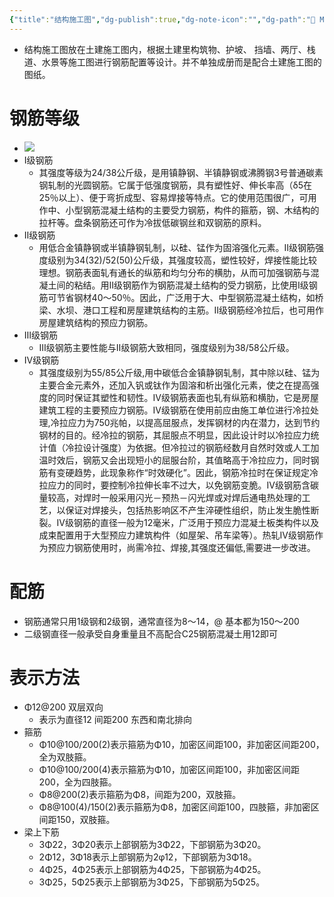 ```yaml
---
{"title":"结构施工图","dg-publish":true,"dg-note-icon":"","dg-path":"🌳 Major/Construction/Working Drawing/结构施工图.md","permalink":"/🌳 Major/Construction/Working Drawing/结构施工图/","dgPassFrontmatter":true,"noteIcon":"","created":"2024-10-09T09:33:04.000+08:00","updated":"2024-11-05T23:54:12.383+08:00"}
---
```


- 结构施工图放在土建施工图内，根据土建里构筑物、护坡、 挡墙、两厅、栈道、水景等施工图进行钢筋配置等设计。并不单独成册而是配合土建施工图的图纸。  
# 钢筋等级  
-   ![](https://api2.mubu.com/v3/document_image/82d2dc4e-1a78-49a5-8577-44d6622ba672-20454557.jpg)  
-   Ⅰ级钢筋  
	-   其强度等级为24/38公斤级，是用镇静钢、半镇静钢或沸腾钢3号普通碳素钢轧制的光圆钢筋。它属于低强度钢筋，具有塑性好、伸长率高（δ5在25％以上）、便于弯折成型、容易焊接等特点。它的使用范围很广，可用作中、小型钢筋混凝土结构的主要受力钢筋，构件的箍筋，钢、木结构的拉杆等。盘条钢筋还可作为冷拔低碳钢丝和双钢筋的原料。  
-   Ⅱ级钢筋  
	-   用低合金镇静钢或半镇静钢轧制，以硅、锰作为固溶强化元素。Ⅱ级钢筋强度级别为34(32)/52(50)公斤级，其强度较高，塑性较好，焊接性能比较理想。钢筋表面轧有通长的纵筋和均匀分布的横肋，从而可加强钢筋与混凝土间的粘结。用Ⅱ级钢筋作为钢筋混凝土结构的受力钢筋，比使用Ⅰ级钢筋可节省钢材40～50％。因此，广泛用于大、中型钢筋混凝土结构，如桥梁、水坝、港口工程和房屋建筑结构的主筋。Ⅱ级钢筋经冷拉后，也可用作房屋建筑结构的预应力钢筋。  
-   Ⅲ级钢筋  
	-   Ⅲ级钢筋主要性能与Ⅱ级钢筋大致相同，强度级别为38/58公斤级。  
-   Ⅳ级钢筋  
	-   其强度级别为55/85公斤级,用中碳低合金镇静钢轧制，其中除以硅、锰为主要合金元素外，还加入钒或钛作为固溶和析出强化元素，使之在提高强度的同时保证其塑性和韧性。Ⅳ级钢筋表面也轧有纵筋和横肋，它是房屋建筑工程的主要预应力钢筋。Ⅳ级钢筋在使用前应由施工单位进行冷拉处理,冷拉应力为750兆帕，以提高屈服点，发挥钢材的内在潜力，达到节约钢材的目的。经冷拉的钢筋，其屈服点不明显，因此设计时以冷拉应力统计值（冷拉设计强度）为依据。但冷拉过的钢筋经数月自然时效或人工加温时效后，钢筋又会出现短小的屈服台阶，其值略高于冷拉应力，同时钢筋有变硬趋势，此现象称作“时效硬化”。因此，钢筋冷拉时在保证规定冷拉应力的同时，要控制冷拉伸长率不过大，以免钢筋变脆。Ⅳ级钢筋含碳量较高，对焊时一般采用闪光－预热－闪光焊或对焊后通电热处理的工艺，以保证对焊接头，包括热影响区不产生淬硬性组织，防止发生脆性断裂。Ⅳ级钢筋的直径一般为12毫米，广泛用于预应力混凝土板类构件以及成束配置用于大型预应力建筑构件（如屋架、吊车梁等）。热轧Ⅳ级钢筋作为预应力钢筋使用时，尚需冷拉、焊接,其强度还偏低,需要进一步改进。  
# 配筋  
-   钢筋通常只用1级钢和2级钢，通常直径为8～14，@ 基本都为150～200  
-   二级钢直径一般承受自身重量且不高配合C25钢筋混凝土用12即可  
# 表示方法  
-   Φ12@200 双层双向  
	-   表示为直径12 间距200 东西和南北排向  
-   箍筋  
	-   Φ10@100/200(2)表示箍筋为Φ10，加密区间距100，非加密区间距200，全为双肢箍。  
	-   Φ10@100/200(4)表示箍筋为Φ10，加密区间距100，非加密区间距200，全为四肢箍。  
	-   Φ8@200(2)表示箍筋为Φ8，间距为200，双肢箍。  
	-   Φ8@100(4)/150(2)表示箍筋为Φ8，加密区间距100，四肢箍，非加密区间距150，双肢箍。  
-   梁上下筋  
	-   3Φ22，3Φ20表示上部钢筋为3Φ22，下部钢筋为3Φ20。  
	-   2Φ12，3Φ18表示上部钢筋为2φ12，下部钢筋为3Φ18。  
	-   4Φ25，4Φ25表示上部钢筋为4Φ25，下部钢筋为4Φ25。  
	-   3Φ25，5Φ25表示上部钢筋为3Φ25，下部钢筋为5Φ25。